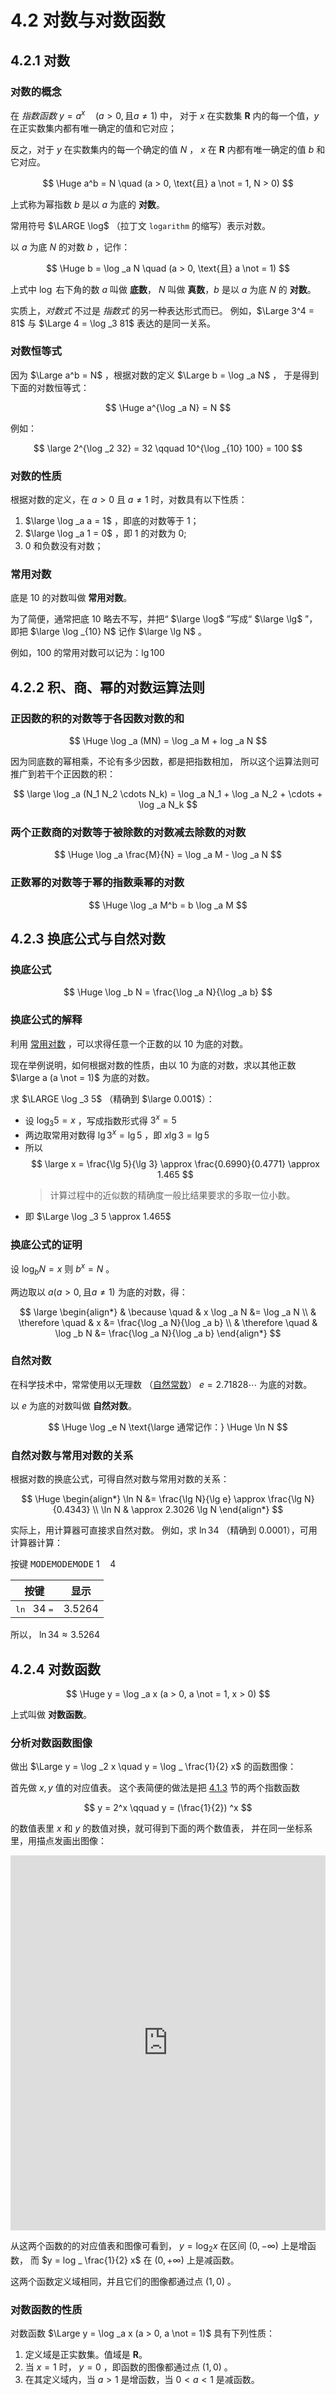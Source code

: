 # 4.2 对数与对数函数

## 4.2.1 对数

### 对数的概念

在 *指数函数* $y = a^x \quad (a > 0, \text{且} a \not = 1)$ 中，
对于 $x$ 在实数集 $\mathbf{R}$ 内的每一个值，$y$ 在正实数集内都有唯一确定的值和它对应；

反之，对于 $y$ 在实数集内的每一个确定的值 $N$ ， $x$ 在 $\mathbf{R}$
内都有唯一确定的值 $b$ 和它对应。

$$
\Huge a^b = N \quad (a > 0, \text{且} a \not = 1, N > 0)
$$

上式称为幂指数 $b$ 是以 $a$ 为底的 **对数**。

常用符号 $\LARGE \log$ （拉丁文 `logarithm` 的缩写）表示对数。

以 $a$ 为底 $N$ 的对数 $b$ ，记作：

$$
\Huge b = \log _a N \quad (a > 0, \text{且} a \not = 1)
$$

上式中 $\log$ 右下角的数 $a$ 叫做 **底数**，
$N$ 叫做 **真数**，$b$ 是以 $a$ 为底 $N$ 的 **对数**。

实质上，*对数式* 不过是 *指数式* 的另一种表达形式而已。
例如，$\Large 3^4 = 81$ 与 $\Large 4 = \log _3 81$ 表达的是同一关系。

### 对数恒等式

因为 $\Large a^b = N$ ，根据对数的定义 $\Large b = \log _a N$ ，
于是得到下面的对数恒等式：

$$
\Huge a^{\log _a N} = N
$$

例如：

$$
\large
2^{\log _2 32} = 32 \qquad
10^{\log _{10} 100} = 100
$$

### 对数的性质

根据对数的定义，在 $a > 0$ 且 $a \not = 1$ 时，对数具有以下性质：

1. $\large \log _a a = 1$ ，即底的对数等于 1；
2. $\large \log _a 1 = 0$ ，即 1 的对数为 0;
3. 0 和负数没有对数；

### 常用对数

底是 10 的对数叫做 **常用对数**。

为了简便，通常把底 10 略去不写，并把“ $\large \log$ ”写成“ $\large \lg$ ”，
即把 $\large \log _{10} N$ 记作 $\large \lg N$ 。

例如，100 的常用对数可以记为：$\lg 100$

## 4.2.2 积、商、幂的对数运算法则

### 正因数的积的对数等于各因数对数的和

$$
\Huge
\log _a (MN) = \log _a M + log _a N
$$

因为同底数的幂相乘，不论有多少因数，都是把指数相加，
所以这个运算法则可推广到若干个正因数的积：

$$
\large
\log _a (N_1 N_2 \cdots N_k)
= \log _a N_1 + \log _a N_2 + \cdots + \log _a N_k
$$

### 两个正数商的对数等于被除数的对数减去除数的对数

$$
\Huge
\log _a \frac{M}{N} = \log _a M - \log _a N
$$

### 正数幂的对数等于幂的指数乘幂的对数

$$
\Huge
\log _a M^b = b \log _a M
$$

## 4.2.3 换底公式与自然对数

### 换底公式

$$
\Huge
\log _b N = \frac{\log _a N}{\log _a b}
$$

### 换底公式的解释

利用 [常用对数](#常用对数) ，可以求得任意一个正数的以 10 为底的对数。

现在举例说明，如何根据对数的性质，由以 10 为底的对数，求以其他正数
$\large a (a \not = 1)$ 为底的对数。

求 $\LARGE \log _3 5$ （精确到 $\large 0.001$）：

- 设 $\log _3 5 = x$ ，写成指数形式得 $3^x  = 5$
- 两边取常用对数得 $\lg 3^x = \lg 5$ ，即 $x \lg 3 = \lg 5$
- 所以
  $$
  \large
  x = \frac{\lg 5}{\lg 3} \approx \frac{0.6990}{0.4771} \approx 1.465
  $$
  > 计算过程中的近似数的精确度一般比结果要求的多取一位小数。
- 即 $\Large \log _3 5 \approx 1.465$

### 换底公式的证明

设 $\log _b N = x$ 则 $b^x = N$ 。

两边取以 $a (a > 0, \text{且} a \not = 1)$ 为底的对数，得：

$$
\large
\begin{align*}
  & \because \quad & x \log _a N &= \log _a N \\
  & \therefore \quad & x &= \frac{\log _a N}{\log _a b} \\
  & \therefore \quad & \log _b N &= \frac{\log _a N}{\log _a b}
\end{align*}
$$

### 自然对数

在科学技术中，常常使用以无理数
（[自然常数](https://baike.baidu.com/item/%E8%87%AA%E7%84%B6%E5%B8%B8%E6%95%B0/1298918)）
$e = 2.718 28 \cdots$ 为底的对数。

以 $e$ 为底的对数叫做 **自然对数**。

$$
\Huge \log _e N \text{\large 通常记作：} \Huge \ln N
$$

### 自然对数与常用对数的关系

根据对数的换底公式，可得自然对数与常用对数的关系：

$$
\Huge
\begin{align*}
  \ln N &= \frac{\lg N}{\lg e} \approx \frac{\lg N}{0.4343} \\
  \ln N & \approx 2.3026 \lg N
\end{align*}
$$

实际上，用计算器可直接求自然对数。
例如，求 $\ln 34$ （精确到 0.0001），可用计算器计算：

按键 <kbd>MODE</kbd><kbd>MODE</kbd><kbd>MODE</kbd> $1 \quad 4$

| 按键 | 显示 |
| --- | --- |
| <kbd>$\ln$</kbd> 34 <kbd>$=$</kbd> | 3.5264 |

所以， $\ln 34 \approx 3.5264$

## 4.2.4 对数函数

$$
\Huge y = \log _a x (a > 0, a \not = 1, x > 0)
$$

上式叫做 **对数函数**。

### 分析对数函数图像

做出 $\Large y = \log _2 x \quad y = \log _ \frac{1}{2} x$ 的函数图像：

首先做 $x, y$ 值的对应值表。
这个表简便的做法是把 [4.1.3](./指数与指数函数#413-指数函数) 节的两个指数函数

$$
y = 2^x \qquad y = (\frac{1}{2}) ^x
$$

的数值表里 $x$ 和 $y$ 的数值对换，就可得到下面的两个数值表，
并在同一坐标系里，用描点发画出图像：

<iframe src="https://www.geogebra.org/calculator/hv5mua2g?embed" width="100%" height="600" allowfullscreen style={{border: '1px solid #e4e4e4', borderRadius: '4px'}} frameborder="0"></iframe>

从这两个函数的的对应值表和图像可看到，
$y = \log _2 x$ 在区间 $(0, - \infty)$ 上是增函数，
而 $y = log _ \frac{1}{2} x$ 在 $(0, + \infty)$ 上是减函数。

这两个函数定义域相同，并且它们的图像都通过点 $(1, 0)$ 。

### 对数函数的性质

对数函数 $\Large y = \log _a x (a > 0, a \not = 1)$ 具有下列性质：

1. 定义域是正实数集。值域是 $\mathbf{R}$。
2. 当 $x = 1$ 时， $y = 0$ ，即函数的图像都通过点 $(1, 0)$ 。
3. 在其定义域内，当 $a > 1$ 是增函数，当 $0 < a < 1$ 是减函数。
